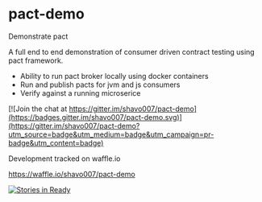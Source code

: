 
# pact-demo

Demonstrate pact 

A full end to end demonstration of consumer driven contract testing using pact framework.

* Ability to run pact broker locally using docker containers 
* Run and publish pacts for jvm and js consumers
* Verify against a running microserice

[![Join the chat at https://gitter.im/shavo007/pact-demo](https://badges.gitter.im/shavo007/pact-demo.svg)](https://gitter.im/shavo007/pact-demo?utm_source=badge&utm_medium=badge&utm_campaign=pr-badge&utm_content=badge)


Development tracked on waffle.io

https://waffle.io/shavo007/pact-demo

[![Stories in Ready](https://badge.waffle.io/shavo007/pact-demo.png?label=ready&title=Ready)](https://waffle.io/shavo007/pact-demo)


